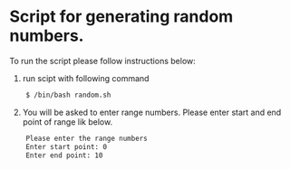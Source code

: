 # Script for generating random numbers.

 To run the script please follow instructions below:
 
 1. run scipt with following command
```sh
    $ /bin/bash random.sh
```
2. You will be asked to enter range numbers. Please enter start and end point of range lik below.
```sh
    Please enter the range numbers
    Enter start point: 0
    Enter end point: 10
```
